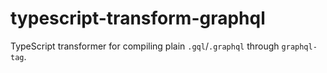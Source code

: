 # typescript-transform-graphql
TypeScript transformer for compiling plain `.gql`/`.graphql` through `graphql-tag`.
